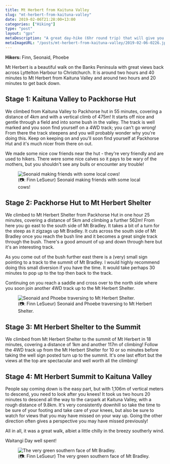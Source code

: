 ```yaml
---
title: Mt Herbert from Kaituna Valley
slug: "mt-herbert-from-kaituna-valley"
date: 2019-02-06T21:28:00+13:00
categories: ["Hiking"]
type: "post"
layout: "gps"
metaDescription: "A great day-hike (6hr round trip) that will give you a new perspective on Lyttelton Harbour."
metaImageURL: "/posts/mt-herbert-from-kaituna-valley/2019-02-06-0226.jpg"
---
```


__Hikers:__ Finn, Seonaid, Phoebe

Mt Herbert is a beautiful walk on the Banks Peninsula with great views back across Lyttelton Harbour to Christchurch. It is around two hours and 40 minutes to Mt Herbert from Kaituna Valley and around two hours and 20 minutes to get back down.

## Stage 1: Kaituna Valley to Packhorse Hut

We climbed from Kaituna Valley to Packhorse hut in 55 minutes, covering a distance of 4km and with a vertical climb of 475m! It starts off nice and gentle through a field and into some bush in the valley. The track is well marked and you soon find yourself on a 4WD track; you can't go wrong! From there the track steepens and you will probably wonder why you're doing this. Keep on keeping on and you'll soon find yourself at Packhorse Hut and it's much nicer from there on out.

We made some nice cow friends near the hut - they're very friendly and are used to hikers. There were some nice calves so it pays to be wary of the mothers, but you shouldn't see any bulls or encounter any trouble!

<figure>
  <img src="/posts/mt-herbert-from-kaituna-valley/2019-02-06-0205.jpg" alt="Seonaid making friends with some local cows!"/>
  <figcaption>(📷: Finn LeSueur) Seonaid making friends with some local cows!</figcaption>
</figure>

## Stage 2: Packhorse Hut to Mt Herbert Shelter

We climbed to Mt Herbert Shelter from Packhorse Hut in one hour 25 minutes, covering a distance of 5km and climbing a further 562m! From here you go east to the south side of Mt Bradley. It takes a bit of a turn for the steep as it zigzags up Mt Bradley. It cuts across the south side of Mt Bradley once you reach the bush line and it becomes a great single track through the bush. There's a good amount of up and down through here but it's an interesting track.

As you come out of the bush further east there is a (very) small sign pointing to a track to the summit of Mt Bradley. I would highly recommend doing this small diversion if you have the time. It would take perhaps 30 minutes to pop up to the top then back to the track.

Continuing on you reach a saddle and cross over to the north side where you soon join another 4WD track up to the Mt Herbert Shelter.

<figure>
  <img src="/posts/mt-herbert-from-kaituna-valley/2019-02-06-0226.jpg" alt="Seonaid and Phoebe traversing to Mt Herbert Shelter."/>
  <figcaption>(📷: Finn LeSueur) Seonaid and Phoebe traversing to Mt Herbert Shelter.</figcaption>
</figure>

## Stage 3: Mt Herbert Shelter to the Summit

We climbed from Mt Herbert Shelter to the summit of Mt Herbert in 18 minutes, covering a distance of 1km and another 117m of climbing! Follow the 4WD track up from the Mt Herbert Shelter for 10 or so minutes before taking the well sign posted turn up to the summit. It's one last effort but the views at the top are spectacular and well worth all the climbing!

## Stage 4: Mt Herbert Summit to Kaituna Valley

People say coming down is the easy part, but with 1,106m of vertical meters to descend, you need to look after you knees! It took us two hours 20 minutes to descend all the way to the carpark at Kaituna Valley, with a rough distance of 9.8km. It's very consistently downhill so take the time to be sure of your footing and take care of your knees, but also be sure to watch for views that you may have missed on your way up. Going the other direction often gives a perspective you may have missed previously!

All in all, it was a great walk, albiet a little chilly in the breezy southerly wind.

Waitangi Day well spent!

<figure>
  <img src="/posts/mt-herbert-from-kaituna-valley/2019-02-06-0246.jpg" alt="The very green southern face of Mt Bradley."/>
  <figcaption>(📷: Finn LeSueur) The very green southern face of Mt Bradley.</figcaption>
</figure>
